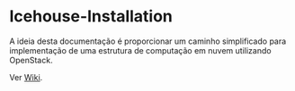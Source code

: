 Icehouse-Installation
=====================

A ideia desta documentação é proporcionar um caminho simplificado para implementação de uma estrutura de computação em nuvem utilizando OpenStack.

Ver [Wiki](https://github.com/raphapr/Icehouse-Installation/wiki).

